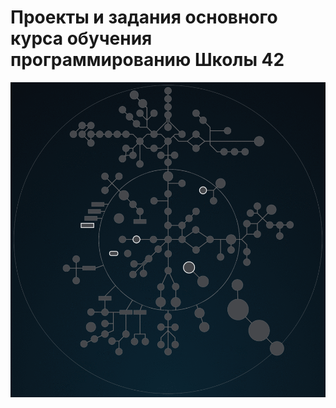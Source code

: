 # Проекты и задания основного курса обучения программированию Школы 42  #

![42 Shool](./highlighting_branches_Holy_Graph.gif)

